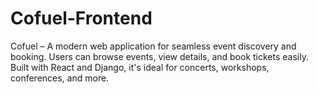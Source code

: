 # Cofuel-Frontend
Cofuel – A modern web application for seamless event discovery and booking. Users can browse events, view details, and book tickets easily. Built with React and Django, it's ideal for concerts, workshops, conferences, and more.
